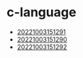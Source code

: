 # c-language
- [20221003151291](/zet/20221003151291/README.md)
- [20221003151290](/zet/20221003151290/README.md)
- [20221003151292](/zet/20221003151292/README.md)

